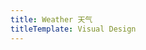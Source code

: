 ```yaml
---
title: Weather 天气
titleTemplate: Visual Design
---
```


<v-row >
  <v-col :span="8">
    <v-weather/>
  </v-col>
  <v-col :span="8">

  </v-col>
   <v-col :span="8">
  </v-col>
</v-row>
